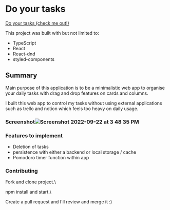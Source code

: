 # Do your tasks

<a href="https://tasksandcats.netlify.app" target="_blank">Do your tasks (check me out!)</a>

This project was built with but not limited to:

* TypeScript
* React
* React-dnd
* styled-components

## Summary

Main purpose of this application is to be a minimalistic web app to organise your daily tasks with drag and drop features on cards and columns.

I built this web app to control my tasks without using external applications such as trello and notion which feels too heavy on daily usage. 

### Screenshot![Screenshot 2022-09-22 at 3 48 35 PM](https://user-images.githubusercontent.com/20180605/191765448-ca2ecc19-0258-48d4-85f5-86cafad94da9.png)

### Features to implement

* Deletion of tasks
* persistence with either a backend or local storage / cache
* Pomodoro timer function within app

### Contributing

Fork and clone project.\

npm install and start.\

Create a pull request and I'll review and merge it :)
